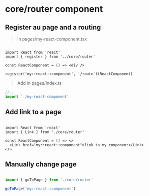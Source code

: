 # core/router component

## Register au page and a routing

> in pages/my-react-component.tsx

```tsx

import React from 'react'
import { register } from '../core/router'

const ReactComponent = () => <div />

register('my::react::component', '/route')(ReactComponent)

```

> Add in pages/index.ts

```ts
//...
import './my-react-component'

```

## Add link to a page

```tsx

import React from 'react'
import { Link } from './core/router'

const ReactComponent = () => <>
  <Link href="my::react::component">link to my component</Link>
</>

```

## Manually change page

```ts

import { goToPage } from './core/router'

goToPage('my::react::component')

```
